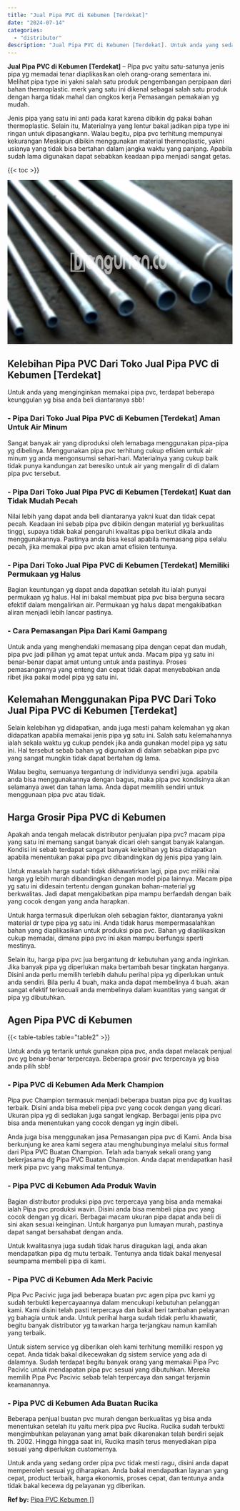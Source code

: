 ```yaml
---
title: "Jual Pipa PVC di Kebumen [Terdekat]"
date: "2024-07-14"
categories: 
  - "distributor"
description: "Jual Pipa PVC di Kebumen [Terdekat]. Untuk anda yang sedang order pipa pvc tidak mesti ragu, disini anda dapat memperoleh sesuai yg diharapkan. Anda bakal me..."
---
```


**Jual Pipa PVC di Kebumen \[Terdekat\]** – Pipa pvc yaitu satu-satunya jenis pipa yg memadai tenar diaplikasikan oleh orang-orang sementara ini. Melihat pipa type ini yakni salah satu produk pengembangan perpipaan dari bahan thermoplastic. merk yang satu ini dikenal sebagai salah satu produk dengan harga tidak mahal dan ongkos kerja Pemasangan pemakaian yg mudah.

Jenis pipa yang satu ini anti pada karat karena dibikin dg pakai bahan thermoplastic. Selain itu, Materialnya yang lentur bakal jadikan pipa type ini ringan untuk dipasangkann. Walau begitu, pipa pvc terhitung mempunyai kekurangan Meskipun dibikin menggunakan material thermoplastic, yakni usianya yang tidak bisa bertahan dalam jangka waktu yang panjang. Apabila sudah lama digunakan dapat sebabkan keadaan pipa menjadi sangat getas.

{{< toc >}}

![Jual Pipa PVC di Kebumen [Terdekat]](/images/jaul-pipa-pvc-21.png)

## Kelebihan Pipa PVC Dari Toko Jual Pipa PVC di Kebumen \[Terdekat\]

Untuk anda yang menginginkan memakai pipa pvc, terdapat beberapa keunggulan yg bisa anda beli diantaranya sbb!

### \- Pipa Dari Toko Jual Pipa PVC di Kebumen \[Terdekat\] Aman Untuk Air Minum

Sangat banyak air yang diproduksi oleh lemabaga menggunakan pipa-pipa yg dibelinya. Menggunakan pipa pvc terhitung cukup efisien untuk air minum yg anda mengonsumsi sehari-hari. Materialnya yang cukup baik tidak punya kandungan zat beresiko untuk air yang mengalir di di dalam pipa pvc tersebut.

### \- Pipa Dari Toko Jual Pipa PVC di Kebumen \[Terdekat\] Kuat dan Tidak Mudah Pecah

Nilai lebih yang dapat anda beli diantaranya yakni kuat dan tidak cepat pecah. Keadaan ini sebab pipa pvc dibikin dengan material yg berkualitas tinggi, supaya tidak bakal pengaruhi kwalitas pipa berikut dikala anda menggunakannya. Pastinya anda bisa kesal apabila memasang pipa selalu pecah, jika memakai pipa pvc akan amat efisien tentunya.

### \- Pipa Dari Toko Jual Pipa PVC di Kebumen \[Terdekat\] Memiliki Permukaan yg Halus

Bagian keuntungan yg dapat anda dapatkan setelah itu ialah punyai permukaan yg halus. Hal ini bakal membuat pipa pvc bisa berguna secara efektif dalam mengalirkan air. Permukaan yg halus dapat mengakibatkan aliran menjadi lebih lancar pastinya.

### \- Cara Pemasangan Pipa Dari Kami Gampang

Untuk anda yang menghendaki memasang pipa dengan cepat dan mudah, pipa pvc jadi pilihan yg amat tepat untuk anda. Macam pipa yg satu ini benar-benar dapat amat untung untuk anda pastinya. Proses pemasangannya yang enteng dan cepat tidak dapat menyebabkan anda ribet jika pakai model pipa yg satu ini.

## Kelemahan Menggunakan Pipa PVC Dari Toko Jual Pipa PVC di Kebumen \[Terdekat\]

Selain kelebihan yg didapatkan, anda juga mesti paham kelemahan yg akan didapatkan apabila memakai jenis pipa yg satu ini. Salah satu kelemahannya ialah sekala waktu yg cukup pendek jika anda gunakan model pipa yg satu ini. Hal tersebut sebab bahan yg digunakan di dalam sebabkan pipa pvc yang sangat mungkin tidak dapat bertahan dg lama.

Walau begitu, semuanya tergantung dr individunya sendiri juga. apabila anda bisa menggunakannya dengan bagus, maka pipa pvc kondisinya akan selamanya awet dan tahan lama. Anda dapat memilih sendiri untuk menggunaan pipa pvc atau tidak.

## Harga Grosir Pipa PVC di Kebumen

Apakah anda tengah melacak distributor penjualan pipa pvc? macam pipa yang satu ini memang sangat banyak dicari oleh sangat banyak kalangan. Kondisi ini sebab terdapat sangat banyak kelebihan yg bisa didapatkan apabila menentukan pakai pipa pvc dibandingkan dg jenis pipa yang lain.

Untuk masalah harga sudah tidak dikhawatirkan lagi, pipa pvc miliki nilai harga yg lebih murah dibandingkan dengan model pipa lainnya. Macam pipa yg satu ini didesain tertentu dengan gunakan bahan-material yg berkwalitas. Jadi dapat mengakibatkan pipa mampu berfaedah dengan baik yang cocok dengan yang anda harapkan.

Untuk harga termasuk diperlukan oleh sebagian faktor, diantaranya yakni material dr type pipa yg satu ini. Anda tidak harus mempermasalahkan bahan yang diaplikasikan untuk produksi pipa pvc. Bahan yg diaplikasikan cukup memadai, dimana pipa pvc ini akan mampu berfungsi sperti mestinya.

Selain itu, harga pipa pvc jua bergantung dr kebutuhan yang anda inginkan. Jika banyak pipa yg diperlukan maka bertambah besar tingkatan harganya. Disini anda perlu memilih terlebih dahulu perihal pipa yg diperlukan untuk anda sendiri. Bila perlu 4 buah, maka anda dapat membelinya 4 buah. akan sangat efektif terkecuali anda membelinya dalam kuantitas yang sangat dr pipa yg dibutuhkan.

## Agen Pipa PVC di Kebumen

{{< table-tables table="table2" >}}

Untuk anda yg tertarik untuk gunakan pipa pvc, anda dapat melacak penjual pvc yg benar-benar terpercaya. Beberapa grosir pvc terpercaya yg bisa anda pilih sbb!

### \- Pipa PVC di Kebumen Ada Merk Champion

Pipa pvc Champion termasuk menjadi beberapa buatan pipa pvc dg kualitas terbaik. Disini anda bisa mebeli pipa pvc yang cocok dengan yang dicari. Ukuran pipa yg di sediakan juga sangat lengkap. Berbagai jenis pipa pvc bisa anda menentukan yang cocok dengan yg ingin dibeli.

Anda juga bisa menggunakan jasa Pemasangan pipa pvc di Kami. Anda bisa berkunjung ke area kami segera atau menghubunginya melalui situs formal dari Pipa PVC Buatan Champion. Telah ada banyak sekali orang yang bekerjasama dg Pipa PVC Buatan Champion. Anda dapat mendapatkan hasil merk pipa pvc yang maksimal tentunya.

### \- Pipa PVC di Kebumen Ada Produk Wavin

Bagian distributor produksi pipa pvc terpercaya yang bisa anda memakai ialah Pipa pvc produksi wavin. Disini anda bisa membeli pipa pvc yang cocok dengan yg dicari. Berbagai macam ukuran pipa dapat anda beli di sini akan sesuai keinginan. Untuk harganya pun lumayan murah, pastinya dapat sangat bersahabat dengan anda.

Untuk kwalitasnya juga sudah tidak harus diragukan lagi, anda akan mendapatkan pipa dg mutu terbaik. Tentunya anda tidak bakal menyesal seumpama membeli pipa di kami.

### \- Pipa PVC di Kebumen Ada Merk Pacivic

Pipa Pvc Pacivic juga jadi beberapa buatan pvc agen pipa pvc kami yg sudah terbukti kepercayaannya dalam mencukupi kebutuhan pelanggan kami. Kami disini telah pasti terpercaya dan bakal beri tambahan pelayanan yg bahagia untuk anda. Untuk perihal harga sudah tidak perlu khawatir, begitu banyak distributor yg tawarkan harga terjangkau namun kamilah yang terbaik.

Untuk sistem service yg diberikan oleh kami terhitung memiliki respon yg cepat. Anda tidak bakal dikecewakan dg sistem service yang ada di dalamnya. Sudah terdapat begitu banyak orang yang memakai Pipa Pvc Pacivic untuk mendapatan pipa pvc sesuai yang dibutuhkan. Mereka memilih Pipa Pvc Pacivic sebab telah terpercaya dan sangat terjamin keamanannya.

### \- Pipa PVC di Kebumen Ada Buatan Rucika

Beberapa penjual buatan pvc murah dengan berkualitas yg bisa anda menentukan setelah itu yaitu merk pipa pvc Rucika. Rucika sudah terbukti mengimbuhkan pelayanan yang amat baik dikarenakan telah berdiri sejak th. 2002. Hingga hingga saat ini, Rucika masih terus menyediakan pipa sesuai yang diperlukan customernya.

Untuk anda yang sedang order pipa pvc tidak mesti ragu, disini anda dapat memperoleh sesuai yg diharapkan. Anda bakal mendapatkan layanan yang cepat, product terbaik, harga ekonomis, proses cepat, dan tentunya anda tidak bakal kecewa dg pelayanan yg diberikan.

**Ref by:** [Pipa PVC Kebumen []](https://id.wikipedia.org/wiki/Pipa)

